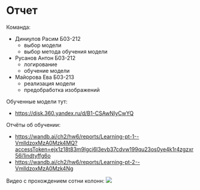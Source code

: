 # Отчет

Команда:
- Диниулов Расим Б03-212
    - выбор модели
    - выбор метода обучения модели
- Русанов Антон Б03-212
    - логирование
    - обучение модели 
- Майорова Ева Б03-213
    - реализация модели
    - предобработка изображений

Обученные модели тут: 
- https://disk.360.yandex.ru/d/B1-CSAwNIyCwYQ  

Отчёты об обучении:
- https://wandb.ai/ch2/hw6/reports/Learning-pt-1--VmlldzoxMzA0Mzk4MQ?accessToken=ejx1z18t83m9lgci6l3evb37cdvw199qu23os0ye4k1r4zgzxr56i1indtyffg6o
- https://wandb.ai/ch2/hw6/reports/Learning-pt-2--VmlldzoxMzA0Mzk4Ng

Видео с прохождением сотни колонн:
![](free_bird.mp4"")
